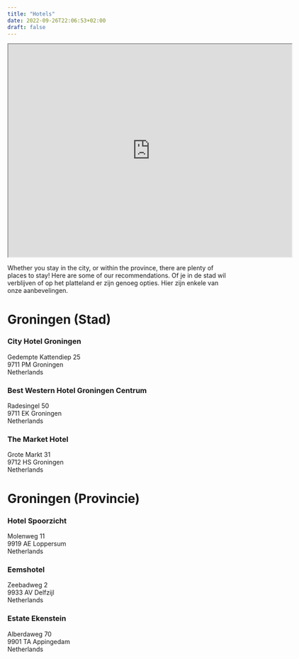 ```yaml
---
title: "Hotels"
date: 2022-09-26T22:06:53+02:00
draft: false
---
```


<iframe src="https://www.google.com/maps/d/u/0/embed?mid=1cI-A2JbfgCQ5K100wCcERvE9fKmSLcQ&ehbc=2E312F" width="640" height="480"></iframe>

Whether you stay in the city, or within the province, there are plenty of places to stay! Here are some of our recommendations.
Of je in de stad wil verblijven of op het platteland er zijn genoeg opties. Hier zijn enkele van onze aanbevelingen.

<h1>Groningen (Stad)</h1>

<h3>City Hotel Groningen</h3>

Gedempte Kattendiep 25<br />
9711 PM Groningen<br />
Netherlands

<h3>Best Western Hotel Groningen Centrum</h3>

Radesingel 50<br />
9711 EK Groningen<br />
Netherlands


<h3>The Market Hotel</h3>

Grote Markt 31<br />
9712 HS Groningen<br />
Netherlands

<h1>Groningen (Provincie)</h1>


<h3>Hotel Spoorzicht</h3>

Molenweg 11<br />
9919 AE Loppersum<br />
Netherlands

<h3>Eemshotel</h3>

Zeebadweg 2<br />
9933 AV Delfzijl<br />
Netherlands

<h3>Estate Ekenstein</h3>

Alberdaweg 70<br />
9901 TA Appingedam<br />
Netherlands
